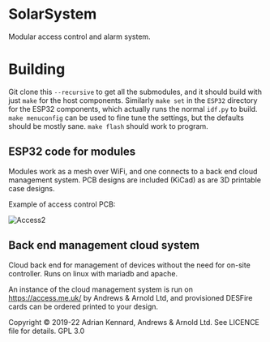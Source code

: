 # SolarSystem

Modular access control and alarm system.

# Building

Git clone this `--recursive` to get all the submodules, and it should build with just `make` for the host components. Similarly `make set` in the `ESP32` directory for the ESP32 components, which actually runs the normal `idf.py` to build. `make menuconfig` can be used to fine tune the settings, but the defaults should be mostly sane. `make flash` should work to program.

## ESP32 code for modules

Modules work as a mesh over WiFi, and one connects to a back end cloud management system. PCB designs are included (KiCad) as are 3D printable case designs.

Example of access control PCB:

![Access2](https://user-images.githubusercontent.com/996983/183847654-823f6ce3-3b02-4f11-89c0-45e1dcc967e2.png)

## Back end management cloud system

Cloud back end for management of devices without the need for on-site controller. Runs on linux with mariadb and apache.

An instance of the cloud management system is run on https://access.me.uk/ by Andrews & Arnold Ltd, and provisioned DESFire cards can be ordered printed to your design.

Copyright © 2019-22 Adrian Kennard, Andrews & Arnold Ltd. See LICENCE file for details. GPL 3.0
